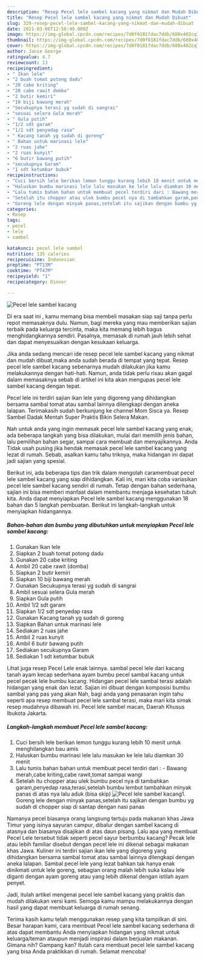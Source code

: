 ```yaml
---
description: "Resep Pecel lele sambel kacang yang nikmat dan Mudah Dibuat"
title: "Resep Pecel lele sambel kacang yang nikmat dan Mudah Dibuat"
slug: 329-resep-pecel-lele-sambel-kacang-yang-nikmat-dan-mudah-dibuat
date: 2021-03-06T12:56:49.000Z
image: https://img-global.cpcdn.com/recipes/7d0f0181fdac7ddb/680x482cq70/pecel-lele-sambel-kacang-foto-resep-utama.jpg
thumbnail: https://img-global.cpcdn.com/recipes/7d0f0181fdac7ddb/680x482cq70/pecel-lele-sambel-kacang-foto-resep-utama.jpg
cover: https://img-global.cpcdn.com/recipes/7d0f0181fdac7ddb/680x482cq70/pecel-lele-sambel-kacang-foto-resep-utama.jpg
author: Janie George
ratingvalue: 4.7
reviewcount: 13
recipeingredient:
- " Ikan lele"
- "2 buah tomat potong dadu"
- "20 cabe kriting"
- "20 cabe rawit domba"
- "2 butir kemiri"
- "10 biji bawang merah"
- "Secukupnya terasi yg sudah di sangrai"
- "sesuai selera Gula merah"
- " Gula putih"
- "1/2 sdt garam"
- "1/2 sdt penyedap rasa"
- " Kacang tanah yg sudah di goreng"
- " Bahan untuk marinasi lele"
- "2 ruas jahe"
- "2 ruas kunyit"
- "6 butir bawang putih"
- "secukupnya Garam"
- "1 sdt ketumbar bubuk"
recipeinstructions:
- "Cuci bersih lele berikan lemon tunggu kurang lebih 10 menit untuk menghilangkan bau amis"
- "Haluskan bumbu marinasi lele lalu masukan ke lele lalu diamkan 30 menit"
- "Lalu tumis bahan bahan untuk membuat pecel terdiri dari : Bawang merah,cabe kriting,cabe rawit,tomat sampai wangi"
- "Setelah itu chopper atau ulek bumbu pecel nya di tambahkan garam,penyedap rasa,terasi,setelah bumbu lembut tambahkan minyak panas di atas nya lalu aduk (bisa skip)"
- "Goreng lele dengan minyak panas,setelah itu sajikan dengan bumbu yg sudah di chopper siap di santap dengan nasi panas"
categories:
- Resep
tags:
- pecel
- lele
- sambel

katakunci: pecel lele sambel 
nutrition: 135 calories
recipecuisine: Indonesian
preptime: "PT13M"
cooktime: "PT47M"
recipeyield: "1"
recipecategory: Dinner

---
```



![Pecel lele sambel kacang](https://img-global.cpcdn.com/recipes/7d0f0181fdac7ddb/680x482cq70/pecel-lele-sambel-kacang-foto-resep-utama.jpg)

Di era  saat ini , kamu memang bisa membeli masakan siap saji tanpa perlu repot memasaknya dulu. Namun, bagi mereka yang mau memberikan sajian terbaik pada keluarga tercinta, maka kita memang lebih bagus menghidangkannya sendiri. Pasalnya, memasak di rumah jauh lebih sehat dan dapat menyesuaikan dengan kesukaan keluarga.

Jika anda sedang mencari ide resep pecel lele sambel kacang yang nikmat dan mudah dibuat,maka anda sudah berada di tempat yang tepat. Resep pecel lele sambel kacang  sebenarnya mudah dilakukan jika kamu melakukannya dengan hati-hati. Namun, anda tidak perlu risau akan gagal dalam memasaknya 
sebab di artikel ini kita akan mengupas pecel lele sambel kacang dengan tepat.  

Pecel lele ini terdiri sajian ikan lele yang digoreng yang dihidangkan bersama sambal tomat atau sambal lainnya dilengkapi dengan aneka lalapan. Terimakasih sudah berkunjung ke channel Mom Sisca ya. Resep Sambel Dadak Mentah Super Praktis Bikin Selera Makan.

Nah untuk anda yang ingin memasak pecel lele sambel kacang yang enak, ada beberapa langkah yang bisa dilakukan, mulai dari memilih jenis bahan, lalu pemilihan bahan segar, sampai cara membuat dan menyajikannya. Anda Tidak usah pusing jika hendak memasak pecel lele sambel kacang yang lezat di rumah. Sebab, asalkan kamu  tahu triknya, maka hidangan ini dapat jadi sajian yang spesial.

Berikut ini, ada beberapa tips dan trik dalam mengolah caramembuat pecel lele sambel kacang yang siap dihidangkan. Kali ini, mari kita coba variasikan pecel lele sambel kacang sendiri di rumah. Tetap dengan bahan sederhana, sajian ini bisa memberi manfaat dalam membantu menjaga kesehatan tubuh kita. Anda dapat menyiapkan Pecel lele sambel kacang menggunakan 18 bahan dan 5 langkah pembuatan. Berikut ini langkah-langkah untuk menyiapkan hidangannya.

<!--inarticleads1-->

##### Bahan-bahan dan bumbu yang dibutuhkan untuk menyiapkan Pecel lele sambel kacang:

1. Gunakan  Ikan lele
1. Siapkan 2 buah tomat potong dadu
1. Gunakan 20 cabe kriting
1. Ambil 20 cabe rawit (domba)
1. Siapkan 2 butir kemiri
1. Siapkan 10 biji bawang merah
1. Gunakan Secukupnya terasi yg sudah di sangrai
1. Ambil sesuai selera Gula merah
1. Siapkan  Gula putih
1. Ambil 1/2 sdt garam
1. Siapkan 1/2 sdt penyedap rasa
1. Gunakan  Kacang tanah yg sudah di goreng
1. Siapkan  Bahan untuk marinasi lele
1. Sediakan 2 ruas jahe
1. Ambil 2 ruas kunyit
1. Ambil 6 butir bawang putih
1. Sediakan secukupnya Garam
1. Sediakan 1 sdt ketumbar bubuk


Lihat juga resep Pecel Lele enak lainnya. sambal pecel lele dari kacang tanah ayam kecap sederhana ayam bumbu pecel sambal kacang untuk pecel pecak lele bumbu kacang. Hidangan pecel lele sambal terasi adalah hidangan yang enak dan lezat. Sajian ini dibuat dengan komposisi bumbu sambal yang pas yang akan Nah, bagi anda yang penasaran ingin tahu seperti apa resep membuat pecel lele sambal terasi, maka mari kita simak resep mudahnya dibawah ini. Pecel lele sambel macan, Daerah Khusus Ibukota Jakarta. 

<!--inarticleads2-->

##### Langkah-langkah membuat Pecel lele sambel kacang:

1. Cuci bersih lele berikan lemon tunggu kurang lebih 10 menit untuk menghilangkan bau amis
1. Haluskan bumbu marinasi lele lalu masukan ke lele lalu diamkan 30 menit
1. Lalu tumis bahan bahan untuk membuat pecel terdiri dari : - Bawang merah,cabe kriting,cabe rawit,tomat sampai wangi
1. Setelah itu chopper atau ulek bumbu pecel nya di tambahkan garam,penyedap rasa,terasi,setelah bumbu lembut tambahkan minyak panas di atas nya lalu aduk (bisa skip)
<img src="//assets-global.cpcdn.com/assets/icons/button_play-2c75c40dde080a61004c1f40b05d8f140eaff45d7e9e6481dc71c63d2e7c4909.png" alt="Pecel lele sambel kacang">1. Goreng lele dengan minyak panas,setelah itu sajikan dengan bumbu yg sudah di chopper siap di santap dengan nasi panas


Namanya pecel biasanya orang langsung tertuju pada makanan khas Jawa Timur yang isinya sayuran campur, dibalur dengan sambel kacang di atasnya dan biasanya disajikan di atas daun pisang. Lalu apa yang membuat Pecel Lele tersebut tidak seperti pecel sayur berbumbu kacang? Pecak lele atau lebih familiar disebut dengan pecel lele ini dikenal sebagai makanan khas Jawa. Kuliner ini terdiri sajian ikan lele yang digoreng yang dihidangkan bersama sambal tomat atau sambal lainnya dilengkapi dengan aneka lalapan. Sambal pecel lele yang lezat bahkan tak hanya enak dinikmati untuk lele goreng, sebagian orang malah lebih suka kalau lele diganti dengan ayam goreng atau yang lebih dikenal dengan istilah ayam penyet. 

Jadi, itulah artikel mengenai  pecel lele sambel kacang  yang praktis dan mudah dilakukan versi kami. Semoga kamu mampu melakukannya dengan hasil yang dapat membuat keluarga di rumah senang. 

Terima kasih kamu telah menggunakan resep yang kita tampilkan di sini. Besar harapan kami, cara membuat  Pecel lele sambel kacang sederhana di atas dapat membantu Anda menyiapkan hidangan yang nikmat untuk keluarga/teman ataupun menjadi inspirasi dalam berjualan makanan. Gimana nih? Gampang kan? Itulah cara membuat pecel lele sambel kacang yang bisa Anda praktikkan di rumah. Selamat mencoba!

